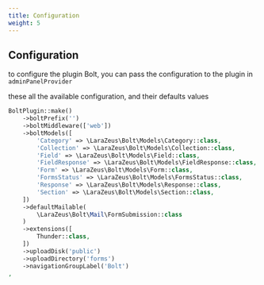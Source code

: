 ```yaml
---
title: Configuration
weight: 5
---
```


## Configuration

to configure the plugin Bolt, you can pass the configuration to the plugin in `adminPanelProvider` 

these all the available configuration, and their defaults values

```php
BoltPlugin::make()
    ->boltPrefix('')
    ->boltMiddleware(['web'])
    ->boltModels([
        'Category' => \LaraZeus\Bolt\Models\Category::class,
        'Collection' => \LaraZeus\Bolt\Models\Collection::class,
        'Field' => \LaraZeus\Bolt\Models\Field::class,
        'FieldResponse' => \LaraZeus\Bolt\Models\FieldResponse::class,
        'Form' => \LaraZeus\Bolt\Models\Form::class,
        'FormsStatus' => \LaraZeus\Bolt\Models\FormsStatus::class,
        'Response' => \LaraZeus\Bolt\Models\Response::class,
        'Section' => \LaraZeus\Bolt\Models\Section::class,
    ])
    ->defaultMailable(
        \LaraZeus\Bolt\Mail\FormSubmission::class
    )
    ->extensions([
        Thunder::class,
    ])
    ->uploadDisk('public')
    ->uploadDirectory('forms')
    ->navigationGroupLabel('Bolt')
,
```
